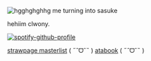 ![hgghghghhg](https://github.com/user-attachments/assets/3fb9353d-8750-4b63-998b-b89ac8eea907)
me turning into sasuke

hehiim clwony.

[![spotify-github-profile](https://spotify-github-profile.kittinanx.com/api/view?uid=31xoa36pxkuiuesskrvghfzj3z4i&cover_image=true&theme=novatorem&show_offline=true&background_color=121212&interchange=false&bar_color=fcfcfc&bar_color_cover=true)](https://github.com/kittinan/spotify-github-profile)

[strawpage masterlist](https://clownywowny.straw.page/) ( ˶ˆᗜˆ˵ )‎‎‎‎ [atabook](https://itafushi.atabook.org) ( ˶ˆᗜˆ˵ )

